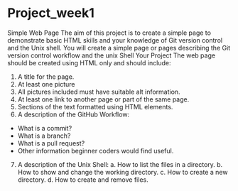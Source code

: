 # Project_week1
Simple Web Page
The aim of this project is to create a simple page to demonstrate basic HTML skills and your
knowledge of Git version control and the Unix shell.
You will create a simple page or pages describing the Git version control workflow and the unix
Shell
Your Project
The web page should be created using HTML only and should include:
1. A title for the page.
2. At least one picture
3. All pictures included must have suitable alt information.
4. At least one link to another page or part of the same page.
5. Sections of the text formatted using HTML elements.
6. A description of the GitHub Workflow:
  - What is a commit?
  - What is a branch?
  - What is a pull request?
  - Other information beginner coders would find useful.
7. A description of the Unix Shell:
  a. How to list the files in a directory.
  b. How to show and change the working directory.
  c. How to create a new directory.
  d. How to create and remove files.
